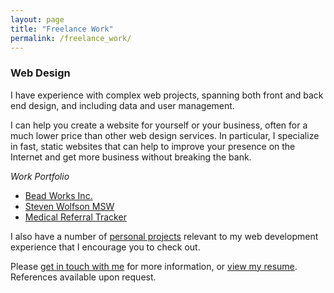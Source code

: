 ```yaml
---
layout: page
title: "Freelance Work"
permalink: /freelance_work/
---
```

### Web Design

I have experience with complex web projects, spanning both front and back end design, and including data and user management.

I can help you create a website for yourself or your business, often for a much lower price than other web design services. In particular, I specialize in fast, static websites that can help to improve your presence on the Internet and get more business without breaking the bank.

*Work Portfolio*

* [Bead Works Inc.](http://franklinbeadworks.com)
* [Steven Wolfson MSW](http://stevenwolfsonmsw.com)
* [Medical Referral Tracker](/patient_fax_tracker)

I also have a number of [personal projects](/projects) relevant to my web development experience that I encourage you to check out.

Please <a href="/contact_me/">get in touch with me</a> for more information, or <a href="/Samuel_Wolfson_Resume.pdf">view my resume</a>. References available upon request.
